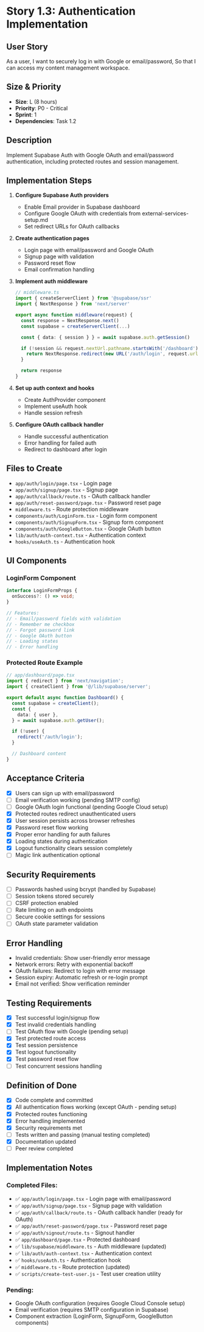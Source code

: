 # Story 1.3: Authentication Implementation

## User Story

As a user,
I want to securely log in with Google or email/password,
So that I can access my content management workspace.

## Size & Priority

- **Size**: L (8 hours)
- **Priority**: P0 - Critical
- **Sprint**: 1
- **Dependencies**: Task 1.2

## Description

Implement Supabase Auth with Google OAuth and email/password authentication, including protected routes and session management.

## Implementation Steps

1. **Configure Supabase Auth providers**
   - Enable Email provider in Supabase dashboard
   - Configure Google OAuth with credentials from external-services-setup.md
   - Set redirect URLs for OAuth callbacks

2. **Create authentication pages**
   - Login page with email/password and Google OAuth
   - Signup page with validation
   - Password reset flow
   - Email confirmation handling

3. **Implement auth middleware**

   ```typescript
   // middleware.ts
   import { createServerClient } from '@supabase/ssr'
   import { NextResponse } from 'next/server'

   export async function middleware(request) {
     const response = NextResponse.next()
     const supabase = createServerClient(...)

     const { data: { session } } = await supabase.auth.getSession()

     if (!session && request.nextUrl.pathname.startsWith('/dashboard')) {
       return NextResponse.redirect(new URL('/auth/login', request.url))
     }

     return response
   }
   ```

4. **Set up auth context and hooks**
   - Create AuthProvider component
   - Implement useAuth hook
   - Handle session refresh

5. **Configure OAuth callback handler**
   - Handle successful authentication
   - Error handling for failed auth
   - Redirect to dashboard after login

## Files to Create

- `app/auth/login/page.tsx` - Login page
- `app/auth/signup/page.tsx` - Signup page
- `app/auth/callback/route.ts` - OAuth callback handler
- `app/auth/reset-password/page.tsx` - Password reset page
- `middleware.ts` - Route protection middleware
- `components/auth/LoginForm.tsx` - Login form component
- `components/auth/SignupForm.tsx` - Signup form component
- `components/auth/GoogleButton.tsx` - Google OAuth button
- `lib/auth/auth-context.tsx` - Authentication context
- `hooks/useAuth.ts` - Authentication hook

## UI Components

### LoginForm Component

```typescript
interface LoginFormProps {
  onSuccess?: () => void;
}

// Features:
// - Email/password fields with validation
// - Remember me checkbox
// - Forgot password link
// - Google OAuth button
// - Loading states
// - Error handling
```

### Protected Route Example

```typescript
// app/dashboard/page.tsx
import { redirect } from 'next/navigation';
import { createClient } from '@/lib/supabase/server';

export default async function Dashboard() {
  const supabase = createClient();
  const {
    data: { user },
  } = await supabase.auth.getUser();

  if (!user) {
    redirect('/auth/login');
  }

  // Dashboard content
}
```

## Acceptance Criteria

- [x] Users can sign up with email/password
- [ ] Email verification working (pending SMTP config)
- [ ] Google OAuth login functional (pending Google Cloud setup)
- [x] Protected routes redirect unauthenticated users
- [x] User session persists across browser refreshes
- [x] Password reset flow working
- [x] Proper error handling for auth failures
- [x] Loading states during authentication
- [x] Logout functionality clears session completely
- [ ] Magic link authentication optional

## Security Requirements

- [ ] Passwords hashed using bcrypt (handled by Supabase)
- [ ] Session tokens stored securely
- [ ] CSRF protection enabled
- [ ] Rate limiting on auth endpoints
- [ ] Secure cookie settings for sessions
- [ ] OAuth state parameter validation

## Error Handling

- Invalid credentials: Show user-friendly error message
- Network errors: Retry with exponential backoff
- OAuth failures: Redirect to login with error message
- Session expiry: Automatic refresh or re-login prompt
- Email not verified: Show verification reminder

## Testing Requirements

- [x] Test successful login/signup flow
- [x] Test invalid credentials handling
- [ ] Test OAuth flow with Google (pending setup)
- [x] Test protected route access
- [x] Test session persistence
- [x] Test logout functionality
- [x] Test password reset flow
- [ ] Test concurrent sessions handling

## Definition of Done

- [x] Code complete and committed
- [x] All authentication flows working (except OAuth - pending setup)
- [x] Protected routes functioning
- [x] Error handling implemented
- [x] Security requirements met
- [ ] Tests written and passing (manual testing completed)
- [x] Documentation updated
- [ ] Peer review completed

## Implementation Notes

### Completed Files:

- ✅ `app/auth/login/page.tsx` - Login page with email/password
- ✅ `app/auth/signup/page.tsx` - Signup page with validation
- ✅ `app/auth/callback/route.ts` - OAuth callback handler (ready for OAuth)
- ✅ `app/auth/reset-password/page.tsx` - Password reset page
- ✅ `app/auth/signout/route.ts` - Signout handler
- ✅ `app/dashboard/page.tsx` - Protected dashboard
- ✅ `lib/supabase/middleware.ts` - Auth middleware (updated)
- ✅ `lib/auth/auth-context.tsx` - Authentication context
- ✅ `hooks/useAuth.ts` - Authentication hook
- ✅ `middleware.ts` - Route protection (updated)
- ✅ `scripts/create-test-user.js` - Test user creation utility

### Pending:

- Google OAuth configuration (requires Google Cloud Console setup)
- Email verification (requires SMTP configuration in Supabase)
- Component extraction (LoginForm, SignupForm, GoogleButton components)
